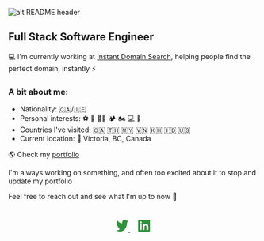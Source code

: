 ![alt README header](https://github.com/tbakerx/tbakerx/blob/main/assets/profile-header.png)

## Full Stack Software Engineer

💻 I'm currently working at [Instant Domain Search](https://instantdomainsearch.com), helping people find the perfect domain, instantly ⚡️

### A bit about me:

- Nationality: 🇨🇦/🇮🇪
- Personal interests: ⚽ 🥊 💪🏽 🏕 🏍 💻 🛫
- Countries I've visited: 🇨🇦 🇹🇭 🇲🇾 🇻🇳 🇰🇭 🇮🇩 🇺🇸
- Current location: 📍 Victoria, BC, Canada

🌎 Check my [portfolio](http://www.timbakerdev.com/)

I'm always working on something, and often too excited about it to stop and update my portfolio

Feel free to reach out and see what I'm up to now 💬

<div align="center" style="padding: 25px 0;">
    <a href="https://twitter.com/Timbakerx" style="padding: 8px">
    <svg width="24" height="24" viewBox="0 0 36 36" fill="none" xmlns="http://www.w3.org/2000/svg">
<path d="M11.3214 35.7828C24.9071 35.7828 32.3361 22.0136 32.3361 10.0759C32.3361 9.68478 32.3361 9.29476 32.3152 8.90694C33.761 7.62814 35.009 6.04391 36 4.22897C34.6531 4.96066 33.2238 5.43966 31.7593 5.65279C33.3007 4.5223 34.4542 2.74581 35.0046 0.654015C33.5544 1.7065 31.968 2.44808 30.3135 2.84798C28.025 -0.129311 24.3875 -0.858803 21.4409 1.0704C18.4955 2.9996 16.9739 7.10629 17.7286 11.0877C11.7905 10.7241 6.25671 7.29195 2.50708 1.64828C0.543823 5.77474 1.54358 11.057 4.78784 13.7113C3.62109 13.6629 2.47961 13.274 1.46008 12.5775C1.46008 12.6159 1.46008 12.6544 1.46008 12.6928C1.46008 16.9885 3.93091 20.6909 7.37183 21.55C6.28418 21.9126 5.1427 21.9642 4.03528 21.7027C5.00208 25.3853 7.77502 27.91 10.9358 27.9825C8.31885 30.4907 5.08777 31.8497 1.76221 31.8409C1.17334 31.8409 0.584473 31.7992 0 31.7157C3.3772 34.3689 7.30701 35.7773 11.3214 35.7718" fill="#2E933C"></path>
</svg>
    </a>
     <a href="https://www.linkedin.com/in/timbakerx/" style="padding: 8px">
        <svg width="24" height="24" viewBox="0 0 36 36" fill="none" xmlns="http://www.w3.org/2000/svg">
<path d="M33.3443 -0.000351953H2.65574C1.95944 -0.00743829 1.28876 0.261989 0.790875 0.748811C0.292989 1.23563 0.0085607 1.90008 0 2.59637V33.4088C0.0101089 34.1041 0.295218 34.767 0.792935 35.2526C1.29065 35.7381 1.96045 36.0067 2.65574 35.9996H33.3443C34.0406 36.0052 34.7108 35.7348 35.2085 35.2477C35.7061 34.7606 35.9907 34.0963 36 33.4V2.58752C35.9876 1.89327 35.7016 1.23199 35.2044 0.747403C34.7071 0.262816 34.0386 -0.00590588 33.3443 -0.000351953V-0.000351953ZM10.6731 30.6882H5.32918V13.4937H10.6731V30.6882ZM8.01738 11.1508C7.40445 11.1514 6.80513 10.9702 6.29522 10.6301C5.78531 10.29 5.38772 9.80627 5.15276 9.24017C4.9178 8.67407 4.85602 8.051 4.97524 7.44978C5.09446 6.84857 5.38932 6.29622 5.82251 5.86261C6.25571 5.429 6.80778 5.13362 7.40888 5.01383C8.00998 4.89404 8.63311 4.95522 9.19943 5.18964C9.76576 5.42406 10.2498 5.82118 10.5904 6.33077C10.931 6.84036 11.1128 7.43951 11.1128 8.05243C11.112 8.45982 11.0309 8.86304 10.8741 9.23904C10.7173 9.61504 10.4879 9.95643 10.199 10.2437C9.91016 10.5309 9.56746 10.7584 9.19058 10.913C8.81369 11.0676 8.41 11.1464 8.00262 11.1449L8.01738 11.1508ZM30.6885 30.6882H25.3446V22.3226C25.3446 20.3308 25.3092 17.7665 22.5679 17.7665C19.8266 17.7665 19.3603 19.9383 19.3603 22.1928V30.6882H14.0252V13.4937H19.1479V15.8544H19.2187C19.9328 14.5029 21.6738 13.0777 24.2734 13.0777C29.6852 13.0659 30.6885 16.6275 30.6885 21.2455V30.6882Z" fill="#2E933C"></path>
</svg>
    </a>
</div>
